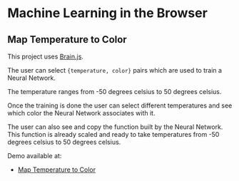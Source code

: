 # Machine Learning in the Browser

## Map Temperature to Color

This project uses [Brain.js](https://github.com/BrainJS/brain.js/tree/develop/src).

The user can select `{temperature, color}` pairs which are used to train a Neural Network.

The temperature ranges from -50 degrees celsius to 50 degrees celsius.

Once the training is done the user can select different temperatures and see which color the Neural Network associates with it.

The user can also see and copy the function built by the Neural Network. This function is already scaled and ready to take temperatures from -50 degrees celsius to 50 degrees celsius.

Demo available at:

- [Map Temperature to Color](https://nauseating-party.surge.sh/)
